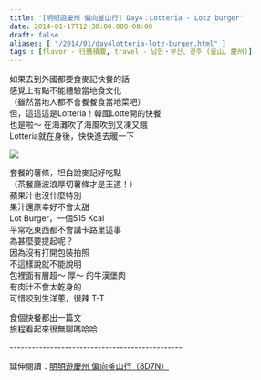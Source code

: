 ```yaml
---
title: '[明明遊慶州 偏向釜山行] Day4：Lotteria - Lotz burger'
date: 2014-01-17T12:30:00.000+08:00
draft: false
aliases: [ "/2014/01/day4lotteria-lotz-burger.html" ]
tags : [flavor - 行膳積腹, travel - 남한・부산、경주 (釜山、慶州)]
---
```


如果去到外國都要食麥記快餐的話  
感覺上有點不能體驗當地食文化  
（雖然當地人都不會餐餐食當地菜吧）  
但，這這這是Lotteria！韓國Lotte開的快餐  
也是啦～ 在海灘吹了海風吹到又凍又餓  
Lotteria就在身後，快快進去暖一下  

[![](https://1.bp.blogspot.com/-P80cT0oQ0uQ/XCyexQ1aEgI/AAAAAAAADqA/F8MCdG40V2Yuo88TiHB9hL--DwZEzZF4QCLcBGAs/s640/40.jpg)](https://1.bp.blogspot.com/-P80cT0oQ0uQ/XCyexQ1aEgI/AAAAAAAADqA/F8MCdG40V2Yuo88TiHB9hL--DwZEzZF4QCLcBGAs/s1600/40.jpg)

套餐的薯條，坦白說麥記好吃點  
（茶餐廳波浪厚切薯條才是王道！）  
蘋果汁也沒什麼特別  
果汁還原幸好不會太甜  
Lot Burger，一個515 Kcal  
平常吃東西都不會講卡路里這事  
為甚麼要提起呢？  
因為沒有打開包裝拍照  
不這樣說就不能說明  
包裡面有層超～ 厚～ 的牛漢堡肉  
有肉汁不會太乾身的  
可惜咬到生洋蔥，很辣 T-T  
  
食個快餐都出一篇文  
旅程看起來很無聊嗎哈哈  
  
\-----------------------------------------------  
  
延伸閱讀：[明明遊慶州 偏向釜山行（8D7N）](http://www.hidie.net/2014/01/8d7n.html)